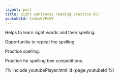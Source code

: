 ```yaml
---
layout: post
title: Sight sentences reading practice 957
youtubeId: 5sHoxRVPcWY
---
```

 
 
Helps to learn sight words and their spelling.

Opportunitiy to repeat the spelling. 

Practice spelling. 
 
Practice for spelling bee competitions. 
 
{% include youtubePlayer.html id=page.youtubeId %}
 
 
